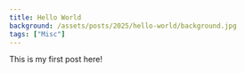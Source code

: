 ```yaml
---
title: Hello World
background: /assets/posts/2025/hello-world/background.jpg
tags: ["Misc"]
---
```


This is my first post here!